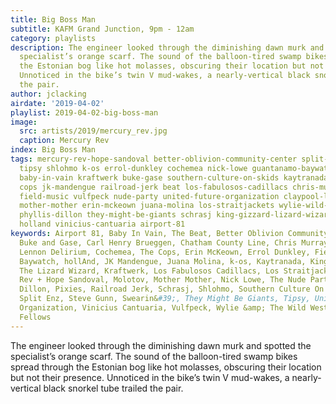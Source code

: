 ```yaml
---
title: Big Boss Man
subtitle: KAFM Grand Junction, 9pm - 12am
category: playlists
description: The engineer looked through the diminishing dawn murk and spotted the
  specialist’s orange scarf. The sound of the balloon-tired swamp bikes spread through
  the Estonian bog like hot molasses, obscuring their location but not their presence.
  Unnoticed in the bike’s twin V mud-wakes, a nearly-vertical black snorkel tube trailed
  the pair.
author: jclacking
airdate: '2019-04-02'
playlist: 2019-04-02-big-boss-man
image:
  src: artists/2019/mercury_rev.jpg
  caption: Mercury Rev
index: Big Boss Man
tags: mercury-rev-hope-sandoval better-oblivion-community-center split-enz steve-gunn
  tipsy shlohmo k-os errol-dunkley cochemea nick-lowe guantanamo-baywatch pixies chatham-county-line
  baby-in-vain kraftwerk buke-gase southern-culture-on-skids kaytranada swearin young-fresh-fellows
  cops jk-mandengue railroad-jerk beat los-fabulosos-cadillacs chris-murray molotov
  field-music vulfpeck nude-party united-future-organization claypool-lennon-delirium
  mother-mother erin-mckeown juana-molina los-straitjackets wylie-wild-west bongwater
  phyllis-dillon they-might-be-giants schrasj king-gizzard-lizard-wizard carl-henry-brueggen
  holland vinicius-cantuaria airport-81
keywords: Airport 81, Baby In Vain, The Beat, Better Oblivion Community Center, Bongwater,
  Buke and Gase, Carl Henry Brueggen, Chatham County Line, Chris Murray, The Claypool
  Lennon Delirium, Cochemea, The Cops, Erin McKeown, Errol Dunkley, Field Music, Guantanamo
  Baywatch, hollAnd, JK Mandengue, Juana Molina, k-os, Kaytranada, King Gizzard &amp;
  The Lizard Wizard, Kraftwerk, Los Fabulosos Cadillacs, Los Straitjackets, Mercury
  Rev + Hope Sandoval, Molotov, Mother Mother, Nick Lowe, The Nude Party, Phyllis
  Dillon, Pixies, Railroad Jerk, Schrasj, Shlohmo, Southern Culture On The Skids,
  Split Enz, Steve Gunn, Swearin&#39;, They Might Be Giants, Tipsy, United Future
  Organization, Vinicius Cantuaria, Vulfpeck, Wylie &amp; The Wild West, Young Fresh
  Fellows
---
```

The engineer looked through the diminishing dawn murk and spotted the specialist’s orange scarf. The sound of the balloon-tired swamp bikes spread through the Estonian bog like hot molasses, obscuring their location but not their presence. Unnoticed in the bike’s twin V mud-wakes, a nearly-vertical black snorkel tube trailed the pair.
